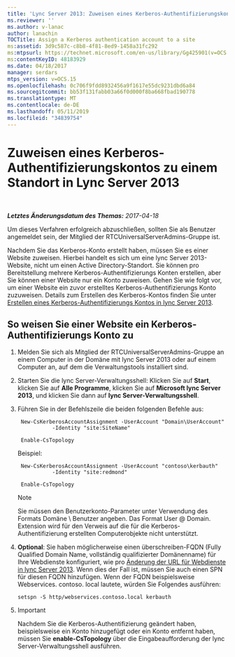 ```yaml
---
title: 'Lync Server 2013: Zuweisen eines Kerberos-Authentifizierungskontos zu einem Standort'
ms.reviewer: ''
ms.author: v-lanac
author: lanachin
TOCTitle: Assign a Kerberos authentication account to a site
ms:assetid: 3d9c587c-c8b8-4f81-8ed9-1458a31fc292
ms:mtpsurl: https://technet.microsoft.com/en-us/library/Gg425901(v=OCS.15)
ms:contentKeyID: 48183929
ms.date: 04/18/2017
manager: serdars
mtps_version: v=OCS.15
ms.openlocfilehash: 0c706f9fdd8932456a9f1617e55dc9231dbd6a84
ms.sourcegitcommit: bb53f131fabb03a66f0d000f8ba668fbad190778
ms.translationtype: MT
ms.contentlocale: de-DE
ms.lasthandoff: 05/11/2019
ms.locfileid: "34839754"
---
```

<div data-xmlns="http://www.w3.org/1999/xhtml">

<div class="topic" data-xmlns="http://www.w3.org/1999/xhtml" data-msxsl="urn:schemas-microsoft-com:xslt" data-cs="http://msdn.microsoft.com/en-us/">

<div data-asp="http://msdn2.microsoft.com/asp">

# <a name="assign-a-kerberos-authentication-account-to-a-site-in-lync-server-2013"></a>Zuweisen eines Kerberos-Authentifizierungskontos zu einem Standort in Lync Server 2013

</div>

<div id="mainSection">

<div id="mainBody">

<span> </span>

_**Letztes Änderungsdatum des Themas:** 2017-04-18_

Um dieses Verfahren erfolgreich abzuschließen, sollten Sie als Benutzer angemeldet sein, der Mitglied der RTCUniversalServerAdmins-Gruppe ist.

Nachdem Sie das Kerberos-Konto erstellt haben, müssen Sie es einer Website zuweisen. Hierbei handelt es sich um eine lync Server 2013-Website, nicht um einen Active Directory-Standort. Sie können pro Bereitstellung mehrere Kerberos-Authentifizierungs Konten erstellen, aber Sie können einer Website nur ein Konto zuweisen. Gehen Sie wie folgt vor, um einer Website ein zuvor erstelltes Kerberos-Authentifizierungs Konto zuzuweisen. Details zum Erstellen des Kerberos-Kontos finden Sie unter [Erstellen eines Kerberos-Authentifizierungs Kontos in lync Server 2013](lync-server-2013-create-a-kerberos-authentication-account.md).

<div>

## <a name="to-assign-a-kerberos-authentication-account-to-a-site"></a>So weisen Sie einer Website ein Kerberos-Authentifizierungs Konto zu

1.  Melden Sie sich als Mitglied der RTCUniversalServerAdmins-Gruppe an einem Computer in der Domäne mit lync Server 2013 oder auf einem Computer an, auf dem die Verwaltungstools installiert sind.

2.  Starten Sie die lync Server-Verwaltungsshell: Klicken Sie auf **Start**, klicken Sie auf **Alle Programme**, klicken Sie auf **Microsoft lync Server 2013**, und klicken Sie dann auf **lync Server-Verwaltungsshell**.

3.  Führen Sie in der Befehlszeile die beiden folgenden Befehle aus:
    
       ```
        New-CsKerberosAccountAssignment -UserAccount "Domain\UserAccount"
                  -Identity "site:SiteName"
       ```          
    
       ```
        Enable-CsTopology
       ```
    
    Beispiel:
    
       ```
        New-CsKerberosAccountAssignment -UserAccount "contoso\kerbauth"
                  -Identity "site:redmond"
       ```
    
       ```
        Enable-CsTopology
       ```
    
    <div class="">
    

    > [!NOTE]  
    > Sie müssen den Benutzerkonto-Parameter unter Verwendung des Formats Domäne \ Benutzer angeben. Das Format User @ Domain. Extension wird für den Verweis auf die für die Kerberos-Authentifizierung erstellten Computerobjekte nicht unterstützt.

    
    </div>

4.  **Optional**: Sie haben möglicherweise einen überschreiben-FQDN (Fully Qualified Domain Name, vollständig qualifizierter Domänenname) für Ihre Webdienste konfiguriert, wie pro [Änderung der URL für Webdienste in lync Server 2013](lync-server-2013-change-the-web-services-url.md). Wenn dies der Fall ist, müssen Sie auch einen SPN für diesen FQDN hinzufügen. Wenn der FQDN beispielsweise Webservices. contoso. local lautete, würden Sie Folgendes ausführen:
    
        setspn -S http/webservices.contoso.local kerbauth

5.     
    <div class="">
    

    > [!IMPORTANT]  
    > Nachdem Sie die Kerberos-Authentifizierung geändert haben, beispielsweise ein Konto hinzugefügt oder ein Konto entfernt haben, müssen Sie <STRONG>enable-CsTopology</STRONG> über die Eingabeaufforderung der lync Server-Verwaltungsshell ausführen.

    
    </div>

</div>

</div>

<span> </span>

</div>

</div>

</div>

